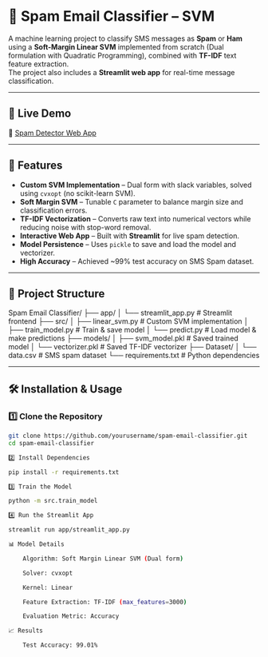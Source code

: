 # 📩 Spam Email Classifier – SVM

A machine learning project to classify SMS messages as **Spam** or **Ham** using a **Soft-Margin Linear SVM** implemented from scratch (Dual formulation with Quadratic Programming), combined with **TF-IDF** text feature extraction.  
The project also includes a **Streamlit web app** for real-time message classification.

---

## 🚀 Live Demo
🔗 [Spam Detector Web App](https://your-deployed-streamlit-link.com)

---

## 📌 Features
- **Custom SVM Implementation** – Dual form with slack variables, solved using `cvxopt` (no scikit-learn SVM).
- **Soft Margin SVM** – Tunable `C` parameter to balance margin size and classification errors.
- **TF-IDF Vectorization** – Converts raw text into numerical vectors while reducing noise with stop-word removal.
- **Interactive Web App** – Built with **Streamlit** for live spam detection.
- **Model Persistence** – Uses `pickle` to save and load the model and vectorizer.
- **High Accuracy** – Achieved ~99% test accuracy on SMS Spam dataset.

---

## 📂 Project Structure
Spam Email Classifier/
├── app/
│ └── streamlit_app.py # Streamlit frontend
├── src/
│ ├── linear_svm.py # Custom SVM implementation
│ ├── train_model.py # Train & save model
│ └── predict.py # Load model & make predictions
├── models/
│ ├── svm_model.pkl # Saved trained model
│ └── vectorizer.pkl # Saved TF-IDF vectorizer
├── Dataset/
│ └── data.csv # SMS spam dataset
└── requirements.txt # Python dependencies


---
## 🛠 Installation & Usage

### 1️⃣ Clone the Repository
```bash
git clone https://github.com/yourusername/spam-email-classifier.git
cd spam-email-classifier

2️⃣ Install Dependencies

pip install -r requirements.txt

3️⃣ Train the Model

python -m src.train_model

4️⃣ Run the Streamlit App

streamlit run app/streamlit_app.py

📊 Model Details

    Algorithm: Soft Margin Linear SVM (Dual form)

    Solver: cvxopt

    Kernel: Linear

    Feature Extraction: TF-IDF (max_features=3000)

    Evaluation Metric: Accuracy

📈 Results

    Test Accuracy: 99.01%
